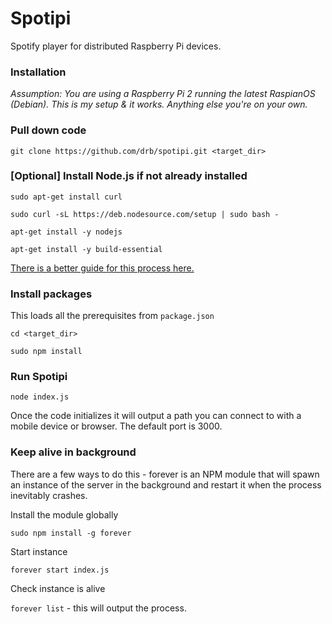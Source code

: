# Spotipi
Spotify player for distributed Raspberry Pi devices.

### Installation

*Assumption: You are using a Raspberry Pi 2 running the latest RaspianOS (Debian). This is my setup & it works. Anything else you're on your own.*

### Pull down code

`git clone https://github.com/drb/spotipi.git <target_dir>`

### [Optional] Install Node.js if not already installed

`sudo apt-get install curl`

`sudo curl -sL https://deb.nodesource.com/setup | sudo bash -`

`apt-get install -y nodejs`

`apt-get install -y build-essential`

[There is a better guide for this process here.]( https://github.com/joyent/node/wiki/Installing-Node.js-via-package-manager#debian-and-ubuntu-based-linux-distributions)

### Install packages

This loads all the prerequisites from `package.json`

`cd <target_dir>`

`sudo npm install`

### Run Spotipi

`node index.js`

Once the code initializes it will output a path you can connect to with a mobile device or browser. The default port is 3000.

### Keep alive in background

There are a few ways to do this - forever is an NPM module that will spawn an instance of the server in the background and restart it when the process inevitably crashes.

Install the module globally

`sudo npm install -g forever`

Start instance

`forever start index.js`

Check instance is alive

`forever list` - this will output the process.

